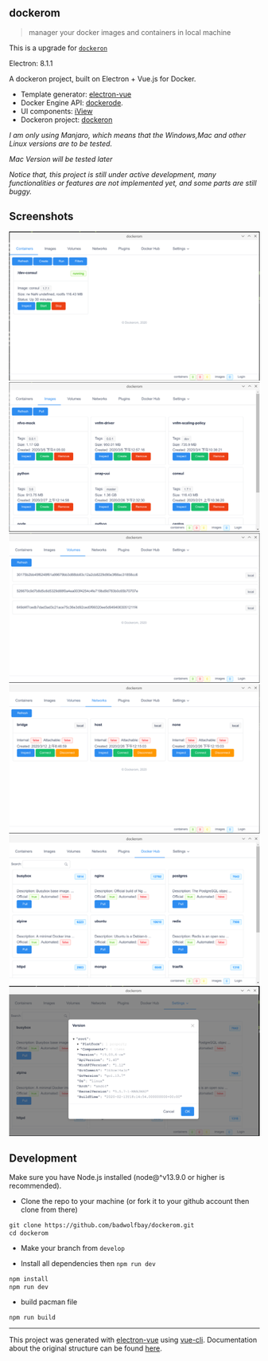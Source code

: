 ## dockerom

> manager your docker images and containers in local machine


This is a upgrade for [`dockeron`](https://github.com/dockeron/dockeron)

Electron: 8.1.1

A dockeron project, built on Electron + Vue.js for Docker.
  - Template generator: [electron-vue](https://github.com/SimulatedGREG/electron-vue)
  - Docker Engine API: [dockerode](https://github.com/apocas/dockerode).
  - UI components: [iView](https://github.com/iview/iview)
  - Dockeron project: [dockeron](https://github.com/dockeron/dockeron)

*I am only using Manjaro, which means that the Windows,Mac and other Linux versions are to be tested.*

*Mac Version will be tested later*

*Notice that, this project is still under active development, many functionalities or features are not implemented yet, and some parts are still buggy.*


## Screenshots


![](./docs/dockerom-screenshot-01.png)
![](./docs/dockerom-screenshot-02.png)
![](./docs/dockerom-screenshot-03.png)
![](./docs/dockerom-screenshot-04.png)
![](./docs/dockerom-screenshot-05.png)
![](./docs/dockerom-screenshot-06.png)


## Development

Make sure you have Node.js installed (node@^v13.9.0 or higher is recommended).

- Clone the repo to your machine (or fork it to your github account then clone from there)
```
git clone https://github.com/badwolfbay/dockerom.git
cd dockerom
```

- Make your branch from `develop`

- Install all dependencies then `npm run dev`

```
npm install
npm run dev
```

- build pacman file

```
npm run build
```

---

This project was generated with [electron-vue](https://github.com/SimulatedGREG/electron-vue) using [vue-cli](https://github.com/vuejs/vue-cli). Documentation about the original structure can be found [here](https://simulatedgreg.gitbooks.io/electron-vue/content/index.html).
